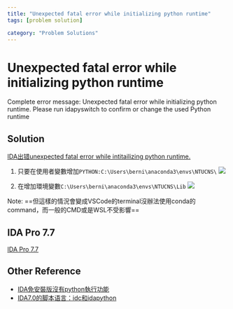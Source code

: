 ```yaml
---
title: "Unexpected fatal error while initializing python runtime"
tags: [problem solution]

category: "Problem Solutions"
---
```


# Unexpected fatal error while initializing python runtime
Complete error message: Unexpected fatal error while initializing python runtime. Please run idapyswitch to confirm or change the used Python runtime
<!-- more -->

## Solution
[IDA出错unexpected fatal error while intitailizing python runtime.](https://zhuanlan.zhihu.com/p/434575474)
1. 只要在使用者變數增加`PYTHON:C:\Users\berni\anaconda3\envs\NTUCNS\`
    ![](https://hackmd.io/_uploads/r1aVq-su2.png)

2. 在增加環境變數`C:\Users\berni\anaconda3\envs\NTUCNS\Lib`
    ![](https://hackmd.io/_uploads/Hkkv5bs_2.png)

Note: ==但這樣的情況會變成VSCode的terminal沒辦法使用conda的command，而一般的CMD或是WSL不受影響==

## IDA Pro 7.7
[IDA Pro 7.7](https://github.com/751643992/IDA_Pro_7.7)

## Other Reference
* [IDA免安裝版沒有python執行功能](https://blog.csdn.net/tbk345/article/details/124163684)
* [IDA7.0的脚本语言：idc和idapython](https://blog.csdn.net/weixin_45055269/article/details/105940348)